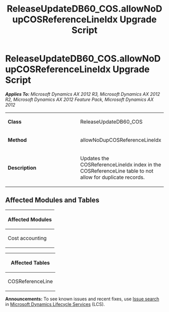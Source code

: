 ﻿---
title: ReleaseUpdateDB60_COS.allowNoDupCOSReferenceLineIdx Upgrade Script
TOCTitle: ReleaseUpdateDB60_COS.allowNoDupCOSReferenceLineIdx Upgrade Script
ms:assetid: f449fdc6-95bc-64c8-7e84-351e6f344bc4
ms:mtpsurl: https://msdn.microsoft.com/en-us/library/JJ737501(v=AX.60)
ms:contentKeyID: 49712195
ms.date: 05/18/2015
mtps_version: v=AX.60
---

# ReleaseUpdateDB60\_COS.allowNoDupCOSReferenceLineIdx Upgrade Script 


_**Applies To:** Microsoft Dynamics AX 2012 R3, Microsoft Dynamics AX 2012 R2, Microsoft Dynamics AX 2012 Feature Pack, Microsoft Dynamics AX 2012_

<table>
<colgroup>
<col style="width: 50%" />
<col style="width: 50%" />
</colgroup>
<tbody>
<tr class="odd">
<td><p><strong>Class</strong></p></td>
<td><p>ReleaseUpdateDB60_COS</p></td>
</tr>
<tr class="even">
<td><p><strong>Method</strong></p></td>
<td><p>allowNoDupCOSReferenceLineIdx</p></td>
</tr>
<tr class="odd">
<td><p><strong>Description</strong></p></td>
<td><p>Updates the COSReferenceLineIdx index in the COSReferenceLine table to not allow for duplicate records.</p></td>
</tr>
</tbody>
</table>


## Affected Modules and Tables

<table>
<colgroup>
<col style="width: 100%" />
</colgroup>
<thead>
<tr class="header">
<th><p>Affected Modules</p></th>
</tr>
</thead>
<tbody>
<tr class="odd">
<td><p>Cost accounting</p></td>
</tr>
</tbody>
</table>


<table>
<colgroup>
<col style="width: 100%" />
</colgroup>
<thead>
<tr class="header">
<th><p>Affected Tables</p></th>
</tr>
</thead>
<tbody>
<tr class="odd">
<td><p>COSReferenceLine</p></td>
</tr>
</tbody>
</table>

  
**Announcements:** To see known issues and recent fixes, use [Issue search](http://go.microsoft.com/fwlink/?linkid=389258) in [Microsoft Dynamics Lifecycle Services](http://go.microsoft.com/fwlink/?linkid=306505) (LCS).

